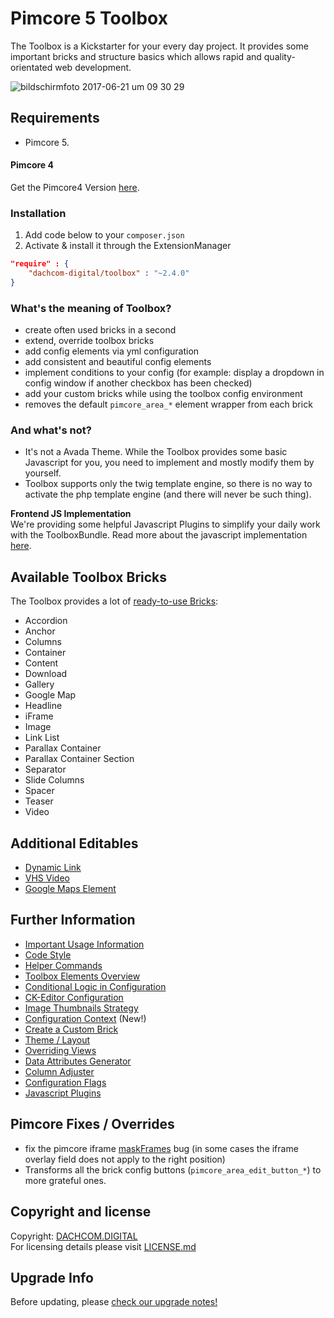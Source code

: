 # Pimcore 5 Toolbox

The Toolbox is a Kickstarter for your every day project. It provides some important bricks and structure basics which allows rapid and quality-orientated web development. 

![bildschirmfoto 2017-06-21 um 09 30 29](https://user-images.githubusercontent.com/700119/27372271-541e6106-5664-11e7-9159-7f4aefa26cb6.png)

## Requirements
* Pimcore 5.

#### Pimcore 4 
Get the Pimcore4 Version [here](https://github.com/dachcom-digital/pimcore-toolbox/tree/pimcore4).

### Installation  
1. Add code below to your `composer.json`    
2. Activate & install it through the ExtensionManager

```json
"require" : {
    "dachcom-digital/toolbox" : "~2.4.0"
}
```

### What's the meaning of Toolbox?
- create often used bricks in a second
- extend, override toolbox bricks 
- add config elements via yml configuration
- add consistent and beautiful config elements
- implement conditions to your config (for example: display a dropdown in config window if another checkbox has been checked)
- add your custom bricks while using the toolbox config environment
- removes the default `pimcore_area_*` element wrapper from each brick

### And what's not?
- It's not a Avada Theme. While the Toolbox provides some basic Javascript for you, you need to implement and mostly modify them by yourself.
- Toolbox supports only the twig template engine, so there is no way to activate the php template engine (and there will never be such thing).

**Frontend JS Implementation**  
We're providing some helpful Javascript Plugins to simplify your daily work with the ToolboxBundle. 
Read more about the javascript implementation [here](docs/80_Javascript.md).

## Available Toolbox Bricks 

The Toolbox provides a lot of [ready-to-use Bricks](docs/11_ElementsOverview.md):

- Accordion
- Anchor
- Columns
- Container
- Content
- Download
- Gallery
- Google Map
- Headline
- iFrame
- Image
- Link List
- Parallax Container
- Parallax Container Section
- Separator
- Slide Columns
- Spacer
- Teaser
- Video

## Additional Editables
- [Dynamic Link](docs/20_DynamicLinkElement.md)
- [VHS Video](docs/21_VhsElement.md)
- [Google Maps Element](docs/22_GoogleMapsElement.md)

## Further Information
- [Important Usage Information](docs/0_Usage.md)
- [Code Style](docs/1_CodeStyle.md)
- [Helper Commands](docs/2_Commands.md)
- [Toolbox Elements Overview](docs/11_ElementsOverview.md)
- [Conditional Logic in Configuration](docs/12_ConditionalLogic.md)
- [CK-Editor Configuration](docs/13_CkEditor.md)
- [Image Thumbnails Strategy](docs/14_ImageThumbnails.md)
- [Configuration Context](docs/15_Context.md) (New!)
- [Create a Custom Brick](docs/10_CustomBricks.md)
- [Theme / Layout](docs/30_ToolboxTheme.md)
- [Overriding Views](docs/31_OverridingViews.md)
- [Data Attributes Generator](docs/40_DataAttributesGenerator.md)
- [Column Adjuster](docs/60_ColumnAdjuster.md)
- [Configuration Flags](docs/70_ConfgurationFlags.md)
- [Javascript Plugins](docs/80_Javascript.md)

## Pimcore Fixes / Overrides
- fix the pimcore iframe [maskFrames](src/ToolboxBundle/Resources/public/js/document/edit.js#L8) bug (in some cases the iframe overlay field does not apply to the right position)
- Transforms all the brick config buttons (`pimcore_area_edit_button_*`) to more grateful ones.

## Copyright and license
Copyright: [DACHCOM.DIGITAL](http://dachcom-digital.ch)  
For licensing details please visit [LICENSE.md](LICENSE.md)  

## Upgrade Info
Before updating, please [check our upgrade notes!](UPGRADE.md)
